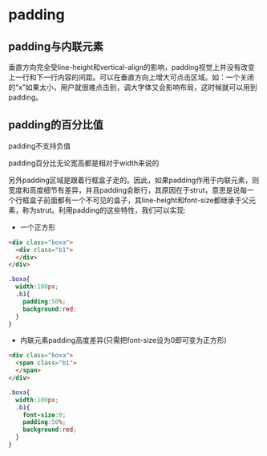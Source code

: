 # padding

## padding与内联元素

垂直方向完全受line-height和vertical-align的影响，padding视觉上并没有改变上一行和下一行内容的间距。可以在垂直方向上增大可点击区域。如：一个关闭的“x”如果太小，用户就很难点击到，调大字体又会影响布局，这时候就可以用到padding。

## padding的百分比值

padding不支持负值

padding百分比无论宽高都是相对于width来说的

另外padding区域是跟着行框盒子走的。因此，如果padding作用于内联元素，则宽度和高度细节有差异，并且padding会断行，其原因在于strut，意思是说每一个行框盒子前面都有一个不可见的盒子，其line-height和font-size都继承于父元素，称为strut。利用padding的这些特性，我们可以实现:

- 一个正方形

```html
<div class="boxa">
  <div class="b1">
  </div>
</div>
```

```css
.boxa{
  width:100px;
  .b1{
    padding:50%;
    background:red;
  }
}
```

- 内联元素padding高度差异(只需把font-size设为0即可变为正方形)

```html
<div class="boxa">
  <span class="b1">
  </span>
</div>
```

```css
.boxa{
  width:100px;
  .b1{
    font-size:0;
    padding:50%;
    background:red;
  }
}
```
